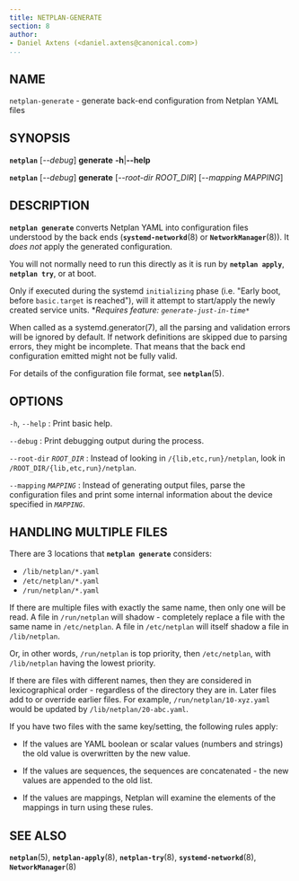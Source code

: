 ```yaml
---
title: NETPLAN-GENERATE
section: 8
author:
- Daniel Axtens (<daniel.axtens@canonical.com>)
...
```


## NAME

`netplan-generate` - generate back-end configuration from Netplan YAML files

## SYNOPSIS

  **`netplan`** \[*--debug*\] **generate** **-h**|**--help**

  **`netplan`** \[*--debug*\] **generate** \[*--root-dir ROOT_DIR*\] \[*--mapping MAPPING*\]

## DESCRIPTION

**`netplan generate`** converts Netplan YAML into configuration files
understood by the back ends (**`systemd-networkd`**(8) or
**`NetworkManager`**(8)). It *does not* apply the generated
configuration.

You will not normally need to run this directly as it is run by
**`netplan apply`**, **`netplan try`**, or at boot.

Only if executed during the systemd `initializing` phase
(i.e. "Early boot, before `basic.target` is reached"), will
it attempt to start/apply the newly created service units.
**Requires feature: `generate-just-in-time*`*

When called as a systemd.generator(7), all the parsing and validation errors
will be ignored by default. If network definitions are skipped due to
parsing errors, they might be incomplete. That means that the
back end configuration emitted might not be fully valid.

For details of the configuration file format, see **`netplan`**(5).

## OPTIONS

`-h`, `--help`
:    Print basic help.

`--debug`
:    Print debugging output during the process.

`--root-dir` *`ROOT_DIR`*
:   Instead of looking in `/{lib,etc,run}/netplan`, look in
    `/ROOT_DIR/{lib,etc,run}/netplan`.

`--mapping` *`MAPPING`*
:   Instead of generating output files, parse the configuration files
    and print some internal information about the device specified in
    *`MAPPING`*.

## HANDLING MULTIPLE FILES

There are 3 locations that **`netplan generate`** considers:

 * `/lib/netplan/*.yaml`
 * `/etc/netplan/*.yaml`
 * `/run/netplan/*.yaml`

If there are multiple files with exactly the same name, then only one
will be read. A file in `/run/netplan` will shadow - completely replace
a file with the same name in `/etc/netplan`. A file in `/etc/netplan`
will itself shadow a file in `/lib/netplan`.

Or, in other words, `/run/netplan` is top priority, then `/etc/netplan`,
with `/lib/netplan` having the lowest priority.

If there are files with different names, then they are considered in
lexicographical order - regardless of the directory they are in. Later
files add to or override earlier files. For example,
`/run/netplan/10-xyz.yaml` would be updated by `/lib/netplan/20-abc.yaml`.

If you have two files with the same key/setting, the following rules
apply:

 * If the values are YAML boolean or scalar values (numbers and
   strings) the old value is overwritten by the new value.

 * If the values are sequences, the sequences are concatenated - the
   new values are appended to the old list.

 * If the values are mappings, Netplan will examine the elements
   of the mappings in turn using these rules.

## SEE ALSO

  **`netplan`**(5), **`netplan-apply`**(8), **`netplan-try`**(8),
  **`systemd-networkd`**(8), **`NetworkManager`**(8)
